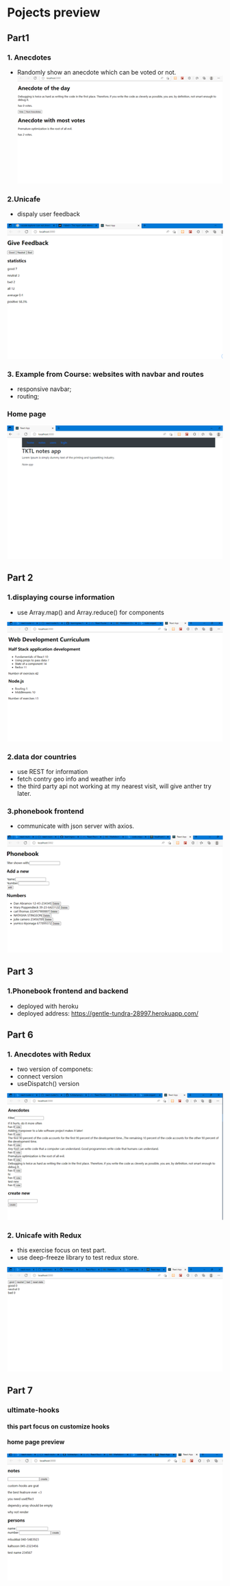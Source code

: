 # Pojects preview

## Part1
### 1. Anecdotes
- Randomly show an anecdote which can be voted or not.
![Anecdotes](./part1/anecdotes/public/imgs/after_some_use_page.png?raw=true "anecdotes")

### 2.Unicafe
- dispaly user feedback

![home](./part1/unicafe/public/home_page.png?raw=true "home")

### 3. Example from Course: websites with navbar and routes
- responsive navbar;
- routing;

### Home page
![home](./part1/courseexample/public/imgs/websites_home_page.png?raw=true "home")

## Part 2

### 1.displaying course information

- use Array.map() and Array.reduce() for components

![home](./part2/courseinfo/public/home.png?raw=true "home")


### 2.data dor countries

- use REST for information
- fetch contry geo info and weather info
- the third party api not working at my nearest visit, will give anther try later.


### 3.phonebook frontend

- communicate with json server with axios.

![home](./part2/phonebook_frontend/public/home.png?raw=true "home")

## Part 3

### 1.Phonebook frontend and backend

- deployed with heroku
- deployed address: https://gentle-tundra-28997.herokuapp.com/


## Part 6

### 1. Anecdotes with Redux

- two version of componets:
- connect version 
- useDispatch() version

![home](./part6/redux-anecdotes/public/home.png?raw=true "home")

### 2. Unicafe with Redux

- this exercise focus on test part.
- use deep-freeze library to test redux store.

![home](./part6/unicafe-redux/public/home.png?raw=true "home")


## Part 7

### ultimate-hooks

#### this part focus on customize hooks
#### home page preview
![home](./part7/ultimate-hooks/public/home.png?raw=true "home")